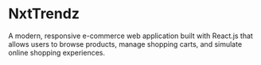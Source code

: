 # NxtTrendz
A modern, responsive e-commerce web application built with React.js that allows users to browse products, manage shopping carts, and simulate online shopping experiences.

